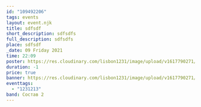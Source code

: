 ```yaml
---
id: "109492206"
tags: events
layout: event.njk
title: sdfsdf
short_description: sdfsdfs
full_description: sdfsdfs
place: sdfsdf
_date: 09 Friday 2021
time: 22:09
poster: https://res.cloudinary.com/lisbon1231/image/upload/v1617790271/iGECZYfJVeo_ruzlbf.jpg
duration: -1
price: true
banner: https://res.cloudinary.com/lisbon1231/image/upload/v1617790271/iGECZYfJVeo_ruzlbf.jpg
eventtags:
  - "1231213"
band: Состав 2
---
```

